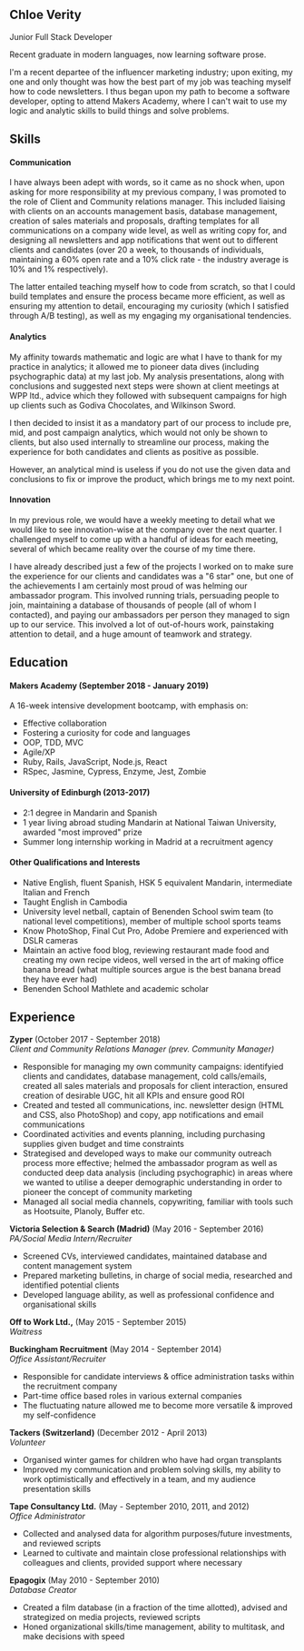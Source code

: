 ## Chloe Verity

Junior Full Stack Developer

Recent graduate in modern languages, now learning software prose.

I'm a recent departee of the influencer marketing industry; upon exiting, my one and only thought was how the best part of my job was teaching myself how to code newsletters. I thus began upon my path to become a software developer, opting to attend Makers Academy, where I can't wait to use my logic and analytic skills to build things and solve problems.

## Skills

#### Communication

I have always been adept with words, so it came as no shock when, upon asking for more responsibility at my previous company, I was promoted to the role of Client and Community relations manager. This included liaising with clients on an accounts management basis, database management, creation of sales materials and proposals, drafting templates for all communications on a company wide level, as well as writing copy for, and designing all newsletters and app notifications that went out to different clients and candidates (over 20 a week, to thousands of individuals, maintaining a 60% open rate and a 10% click rate - the industry average is 10% and 1% respectively).

The latter entailed teaching myself how to code from scratch, so that I could build templates and ensure the process became more efficient, as well as ensuring my attention to detail, encouraging my curiosity (which I satisfied through A/B testing), as well as my engaging my organisational tendencies.

#### Analytics

My affinity towards mathematic and logic are what I have to thank for my practice in analytics; it allowed me to pioneer data dives (including psychographic data) at my last job. My analysis presentations, along with conclusions and suggested next steps were shown at client meetings at WPP ltd., advice which they followed with subsequent campaigns for high up clients such as Godiva Chocolates, and Wilkinson Sword.

I then decided to insist it as a mandatory part of our process to include pre, mid, and post campaign analytics, which would not only be shown to clients, but also used internally to streamline our process, making the experience for both candidates and clients as positive as possible.

However, an analytical mind is useless if you do not use the given data and conclusions to fix or improve the product, which brings me to my next point.

#### Innovation

In my previous role, we would have a weekly meeting to detail what we would like to see innovation-wise at the company over the next quarter. I challenged myself to come up with a handful of ideas for each meeting, several of which became reality over the course of my time there.

I have already described just a few of the projects I worked on to make sure the experience for our clients and candidates was a "6 star" one, but one of the achievements I am certainly most proud of was helming our ambassador program. This involved running trials, persuading people to join, maintaining a database of thousands of people (all of whom I contacted), and paying our ambassadors per person they managed to sign up to our service. This involved a lot of out-of-hours work, painstaking attention to detail, and a huge amount of teamwork and strategy.  

## Education

#### Makers Academy (September 2018 - January 2019)

A 16-week intensive development bootcamp, with emphasis on:

- Effective collaboration
- Fostering a curiosity for code and languages
- OOP, TDD, MVC
- Agile/XP
- Ruby, Rails, JavaScript, Node.js, React
- RSpec, Jasmine, Cypress, Enzyme, Jest, Zombie

#### University of Edinburgh (2013-2017)

- 2:1 degree in Mandarin and Spanish 
- 1 year living abroad studing Mandarin at National Taiwan University, awarded "most improved" prize
- Summer long internship working in Madrid at a recruitment agency

#### Other Qualifications and Interests

- Native English, fluent Spanish, HSK 5 equivalent Mandarin, intermediate Italian and French
- Taught English in Cambodia
- University level netball, captain of Benenden School swim team (to national level competitions), member of multiple school sports teams
- Know PhotoShop, Final Cut Pro, Adobe Premiere and experienced with DSLR cameras
- Maintain an active food blog, reviewing restaurant made food and creating my own recipe videos, well versed in the art of making office banana bread (what multiple sources argue is the best banana bread they have ever had)
- Benenden School Mathlete and academic scholar


## Experience

**Zyper** (October 2017 - September 2018)    
*Client and Community Relations Manager (prev. Community Manager)*  
-	Responsible for managing my own community campaigns: identifyied clients and candidates, database management, cold calls/emails, created all sales materials and proposals for client interaction, ensured creation of desirable UGC, hit all KPIs and ensure good ROI
-	Created and tested all communications, inc. newsletter design (HTML and CSS, also PhotoShop) and copy, app notifications and email communications
-	Coordinated activities and events planning, including purchasing supplies given budget and time constraints
-	Strategised and developed ways to make our community outreach process more effective; helmed the ambassador program as well as conducted deep data analysis (including psychographic) in areas where we wanted to utilise a deeper demographic understanding in order to pioneer the concept of community marketing
-	Managed all social media channels, copywriting, familiar with tools such as Hootsuite, Planoly, Buffer etc.

**Victoria Selection & Search (Madrid)** (May 2016 - September 2016)   
*PA/Social Media Intern/Recruiter*  
-	Screened CVs, interviewed candidates, maintained database and content management system  
-	Prepared marketing bulletins, in charge of social media, researched and identified potential clients
-	Developed language ability, as well as professional confidence and organisational skills

**Off to Work Ltd.,** (May 2015 - September 2015)  
*Waitress*

**Buckingham Recruitment** (May 2014 - September 2014)   
*Office Assistant/Recruiter*  
-	Responsible for candidate interviews & office administration tasks within the recruitment company
-	Part-time office based roles in various external companies
-	The fluctuating nature allowed me to become more versatile & improved my self-confidence

**Tackers (Switzerland)** (December 2012 - April 2013)   
*Volunteer*  
-	Organised winter games for children who have had organ transplants
-	Improved my communication and problem solving skills, my ability to work optimistically and effectively in a team, and my audience presentation skills

**Tape Consultancy Ltd.** (May - September 2010, 2011, and 2012)   
*Office Administrator*  
-	Collected and analysed data for algorithm purposes/future investments, and reviewed scripts
-	Learned to cultivate and maintain close professional relationships with colleagues and clients, provided support where necessary

**Epagogix** (May 2010 - September 2010)   
*Database Creator* 
-	Created a film database (in a fraction of the time allotted), advised and strategized on media projects, reviewed scripts
-	Honed organizational skills/time management, ability to multitask, and make decisions with speed
